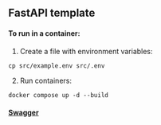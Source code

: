 ## FastAPI template

#### To run in a container:

1. Create a file with environment variables:

```shell
cp src/example.env src/.env
```

2. Run containers:

```shell
docker compose up -d --build
```

#### [Swagger](http://localhost:8000/docs)
